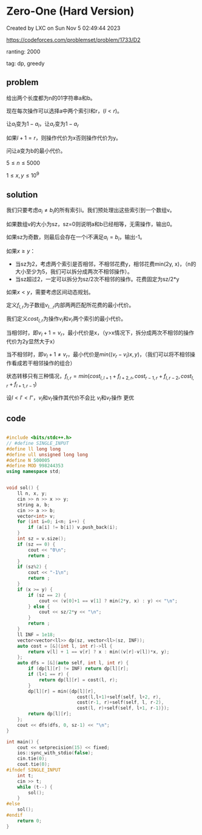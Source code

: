 # Zero-One (Hard Version)

Created by LXC on Sun Nov  5 02:49:44 2023

https://codeforces.com/problemset/problem/1733/D2

ranting: 2000

tag: dp, greedy

## problem

给出两个长度都为n的01字符串a和b。

现在每次操作可以选择a中两个索引l和r，$(l<r)$。

让$a_l$变为$1-a_l$，让$a_r$变为$1-a_r$

如果$l+1=r$，则操作代价为x否则操作代价为y。

问让a变为b的最小代价。

$5 \le n \le 5000$

$1 \le x, y\le 10^9$

## solution

我们只要考虑$a_i \ne b_i$的所有索引i。我们预处理出这些索引到一个数组v。

如果数组v的大小为sz，sz=0则说明a和b已经相等，无需操作，输出0。

如果sz为奇数，则最后会存在一个i不满足$a_i=b_i$，输出-1。

如果$x\ge y$：
* 当sz为2，考虑两个索引是否相邻，不相邻花费y，相邻花费min(2y, x)，（n的大小至少为5，我们可以拆分成两次不相邻操作）。
* 当sz超过2，一定可以拆分为sz/2次不相邻的操作。花费固定为sz/2*y

如果$x < y$，需要考虑区间动态规划。

定义$f_{l,r}$为子数组$v_{l...r}$内部两两匹配所花费的最小代价。

我们定义$cost_{l,r}$为操作$v_l$和$v_r$两个索引的最小代价。

当相邻时，即$v_l + 1 = v_r$，最小代价是x，（y>x情况下，拆分成两次不相邻的操作代价为2y显然大于x）

当不相邻时，即$v_l + 1 \ne v_r$，最小代价是$min((v_r-v_l)x, y)$，（我们可以将不相邻操作看成若干相邻操作的组合）

状态转移只有三种情况，$f_{l,r} = min(cost_{l, l+1}+f_{l+2, r}, cost_{r-1, r}+f_{l, r-2}, cost_{l, r}+f_{l+1, r-1})$

设$l < l' < l''$，$v_{l}$和$v_{l'}$操作其代价不会比 $v_{l}$和$v_{l'}$操作 更优

## code

``` cpp

#include <bits/stdc++.h>
// #define SINGLE_INPUT
#define ll long long
#define ull unsigned long long
#define N 500005
#define MOD 998244353
using namespace std;


void sol() {
    ll n, x, y;
    cin >> n >> x >> y;
    string a, b;
    cin >> a >> b;
    vector<int> v;
    for (int i=0; i<n; i++) {
        if (a[i] != b[i]) v.push_back(i);
    }
    int sz = v.size();
    if (sz == 0) {
        cout << "0\n";
        return ;
    }
    if (sz%2) {
        cout << "-1\n";
        return ;
    }
    if (x >= y) {
        if (sz == 2) {
            cout << (v[0]+1 == v[1] ? min(2*y, x) : y) << "\n";
        } else {
            cout << sz/2*y << "\n";
        }
        return ;
    }
    ll INF = 1e18;
    vector<vector<ll>> dp(sz, vector<ll>(sz, INF));
    auto cost = [&](int l, int r)->ll {
        return v[l] + 1 == v[r] ? x : min((v[r]-v[l])*x, y);
    };
    auto dfs = [&](auto self, int l, int r) {
        if (dp[l][r] != INF) return dp[l][r];
        if (l+1 == r) {
            return dp[l][r] = cost(l, r);
        }
        dp[l][r] = min({dp[l][r], 
                          cost(l,l+1)+self(self, l+2, r), 
                          cost(r-1, r)+self(self, l, r-2), 
                          cost(l, r)+self(self, l+1, r-1)});
        return dp[l][r];
    };
    cout << dfs(dfs, 0, sz-1) << "\n"; 
}

int main() {
    cout << setprecision(15) << fixed;
    ios::sync_with_stdio(false);
    cin.tie(0);
    cout.tie(0);
#ifndef SINGLE_INPUT
    int t;
    cin >> t;
    while (t--) {
        sol();
    }
#else
    sol();
#endif
    return 0;
}

```
